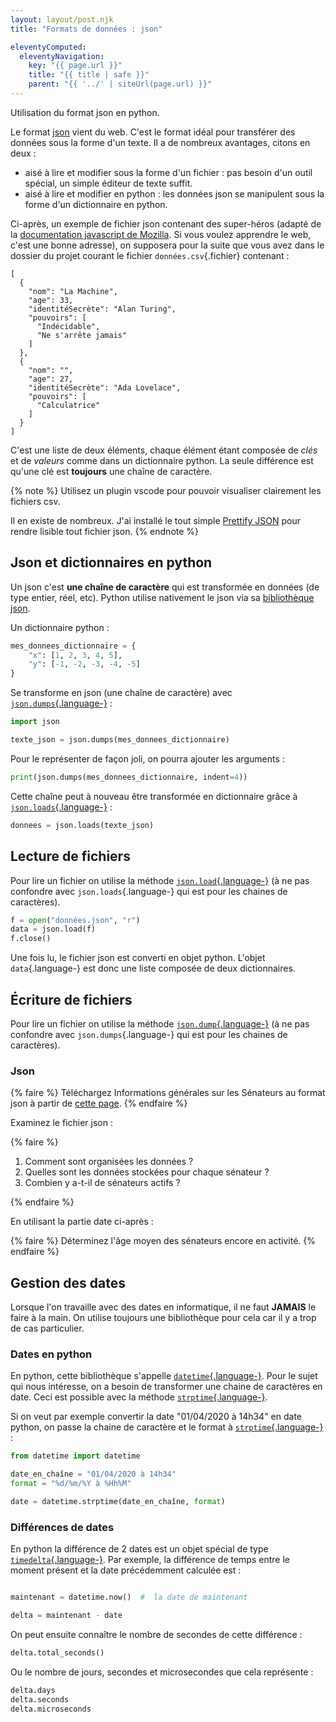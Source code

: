 ```yaml
---
layout: layout/post.njk
title: "Formats de données : json"

eleventyComputed:
  eleventyNavigation:
    key: "{{ page.url }}"
    title: "{{ title | safe }}"
    parent: "{{ '../' | siteUrl(page.url) }}"
---
```


<!-- début résumé -->

Utilisation du format json en python.

<!-- end résumé -->

Le format [json](https://www.json.org/json-fr.html) vient du web. C'est le format idéal pour transférer des données sous la forme d'un texte. Il a de nombreux avantages, citons en deux :

- aisé à lire et modifier sous la forme d'un fichier : pas besoin d'un outil spécial, un simple éditeur de texte suffit.
- aisé à lire et modifier en python : les données json se manipulent sous la forme d'un dictionnaire en python.

Ci-après, un exemple de fichier json contenant des super-héros (adapté de la [documentation javascript de Mozilla](https://developer.mozilla.org/fr/docs/Learn/JavaScript/Objects/JSON). Si vous voulez apprendre le web, c'est une bonne adresse), on supposera pour la suite que vous avez dans le dossier du projet courant le fichier `données.csv`{.fichier} contenant :

```text
[
  {
    "nom": "La Machine",
    "age": 33,
    "identitéSecrète": "Alan Turing",
    "pouvoirs": [
      "Indécidable",
      "Ne s'arrête jamais"
    ]
  },
  {
    "nom": "",
    "age": 27,
    "identitéSecrète": "Ada Lovelace",
    "pouvoirs": [
      "Calculatrice"
    ]
  }
]
```

C'est une liste de deux éléments, chaque élément étant composée de _clés_ et de _valeurs_ comme dans un dictionnaire python. La seule différence est qu'une clé est **toujours** une chaîne de caractère.

{% note %}
Utilisez un plugin vscode pour pouvoir visualiser clairement les fichiers csv.

Il en existe de nombreux. J'ai installé le tout simple [Prettify JSON](https://marketplace.visualstudio.com/items?itemName=mohsen1.prettify-json) pour rendre lisible tout fichier json.
{% endnote %}

## Json et dictionnaires en python

Un json c'est **une chaîne de caractère** qui est transformée en données (de type entier, réel, etc). Python utilise nativement le json via sa [bibliothèque json](https://docs.python.org/fr/3/library/json.html).

Un dictionnaire python :

```python
mes_donnees_dictionnaire = {
    "x": [1, 2, 3, 4, 5],
    "y": [-1, -2, -3, -4, -5]
}
```

Se transforme en json (une chaîne de caractère) avec [`json.dumps`{.language-}](https://docs.python.org/fr/3/library/json.html#json.dumps) :

```python
import json

texte_json = json.dumps(mes_donnees_dictionnaire)
```

Pour le représenter de façon joli, on pourra ajouter les arguments :

```python
print(json.dumps(mes_donnees_dictionnaire, indent=4))
```

Cette chaîne peut à nouveau être transformée en dictionnaire grâce à [`json.loads`{.language-}](https://docs.python.org/fr/3/library/json.html#json.loads) :

```python
donnees = json.loads(texte_json)
```

## Lecture de fichiers

Pour lire un fichier on utilise la méthode [`json.load`{.language-}](https://docs.python.org/fr/3/library/json.html#json.load) (à ne pas confondre avec `json.loads`{.language-} qui est pour les chaines de caractères).

```python
f = open("données.json", "r")
data = json.load(f)
f.close()
```

Une fois lu, le fichier json est converti en objet python. L'objet `data`{.language-} est donc une liste composée de deux dictionnaires.

## Écriture de fichiers

Pour lire un fichier on utilise la méthode [`json.dump`{.language-}](https://docs.python.org/fr/3/library/json.html#json.dump) (à ne pas confondre avec `json.dumps`{.language-} qui est pour les chaines de caractères).

### Json

{% faire %}
Téléchargez Informations générales sur les Sénateurs au format json à partir de [cette page](https://www.data.gouv.fr/fr/datasets/les-senateurs).
{% endfaire %}

Examinez le fichier json :

{% faire %}

1. Comment sont organisées les données ?
2. Quelles sont les données stockées pour chaque sénateur ?
3. Combien y a-t-il de sénateurs actifs ?

{% endfaire %}

En utilisant la partie date ci-après :

{% faire %}
Déterminez l'âge moyen des sénateurs encore en activité.
{% endfaire %}

## Gestion des dates

Lorsque l'on travaille avec des dates en informatique, il ne faut **JAMAIS** le faire à la main. On utilise toujours une bibliothèque pour cela car il y a trop de cas particulier.

### Dates en python

En python, cette bibliothèque s'appelle [`datetime`{.language-}](https://docs.python.org/fr/3.9/library/datetime.html). Pour le sujet qui nous intéresse, on a besoin de transformer une chaine de caractères en date. Ceci est possible avec la méthode [`strptime`{.language-}](https://docs.python.org/fr/3.9/library/datetime.html#strftime-strptime-behavior).

Si on veut par exemple convertir la date "01/04/2020 à 14h34" en date python, on passe la chaine de caractère et le format à [`strptime`{.language-}](https://docs.python.org/fr/3.7/library/datetime.html#strftime-strptime-behavior) :

```python
from datetime import datetime

date_en_chaîne = "01/04/2020 à 14h34"
format = "%d/%m/%Y à %Hh%M"

date = datetime.strptime(date_en_chaîne, format)
```

### Différences de dates

En python la différence de 2 dates est un objet spécial de type [`timedelta`{.language-}](https://docs.python.org/fr/3.7/library/datetime.html#timedelta-objects). Par exemple, la différence de temps entre le moment présent et la date précédemment calculée est :

```python

maintenant = datetime.now()  #  la date de maintenant

delta = maintenant - date
```

On peut ensuite connaître le nombre de secondes de cette différence :

```python
delta.total_seconds()
```

Ou le nombre de jours, secondes et microsecondes que cela représente :

```python
delta.days
delta.seconds
delta.microseconds
```
